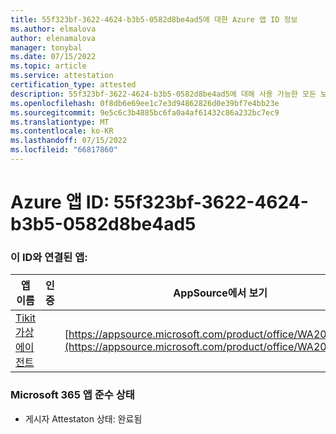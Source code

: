 ```yaml
---
title: 55f323bf-3622-4624-b3b5-0582d8be4ad5에 대한 Azure 앱 ID 정보
ms.author: elmalova
author: elenamalova
manager: tonybal
ms.date: 07/15/2022
ms.topic: article
ms.service: attestation
certification_type: attested
description: 55f323bf-3622-4624-b3b5-0582d8be4ad5에 대해 사용 가능한 모든 보안 및 규정 준수 정보입니다.
ms.openlocfilehash: 0f8db6e69ee1c7e3d94862826d0e39bf7e4bb23e
ms.sourcegitcommit: 9e5c6c3b4885bc6fa0a4af61432c86a232bc7ec9
ms.translationtype: MT
ms.contentlocale: ko-KR
ms.lasthandoff: 07/15/2022
ms.locfileid: "66817860"
---
```

# <a name="azure-app-id-55f323bf-3622-4624-b3b5-0582d8be4ad5"></a>Azure 앱 ID: 55f323bf-3622-4624-b3b5-0582d8be4ad5


### <a name="apps-associated-with-this-id"></a>이 ID와 연결된 앱:
| **앱 이름** | **인증** | **AppSource에서 보기** |
|--------------|---------------|-----------------------|
| [Tikit 가상 에이전트](../forward/WA200004288.md) |  | [https://appsource.microsoft.com/product/office/WA200004288](https://appsource.microsoft.com/product/office/WA200004288) |

### <a name="microsoft-365-app-compliance-status"></a>Microsoft 365 앱 준수 상태
- 게시자 Attestaton 상태: 완료됨
